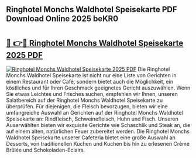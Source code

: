 ## Ringhotel Monchs Waldhotel Speisekarte PDF Download Online 2025 beKR0

# <h2><a href="http://gc77fx.nevu.top/?p=Ringhotel+Monchs+Waldhotel+Speisekarte">🔗 👉🔴 Ringhotel Monchs Waldhotel Speisekarte 2025 PDF</a></h2>

[![Ringhotel Monchs Waldhotel Speisekarte 2025 PDF](https://i.imgur.com/dBaPXMq.png)](http://gc77fx.nevu.top/?p=Ringhotel+Monchs+Waldhotel+Speisekarte)
Die Ringhotel Monchs Waldhotel Speisekarte ist nicht nur eine Liste von Gerichten in einem Restaurant oder Café, sondern bietet auch die Möglichkeit, ein köstliches und für Ihren Geschmack geeignetes Gericht auszuwählen. Wenn Sie etwas Leichtes und Frisches suchen, empfehlen wir Ihnen, unseren Salatbereich auf der Ringhotel Monchs Waldhotel Speisekarte zu überprüfen. Für diejenigen, die Fleisch bevorzugen, bieten wir eine umfangreiche Auswahl an Gerichten auf der Ringhotel Monchs Waldhotel Speisekarte an: Rindfleisch, Schweinefleisch, Huhn und Fisch. Unseren Auserwählten bieten wir exquisite Gerichte wie Schaschlik und Steak an, die auf einem alten, natürlichen Feuer zubereitet werden. Die Ringhotel Monchs Waldhotel Speisekarte unserer Cafeteria bietet eine große Auswahl an Desserts, von traditionellen Kuchen und Kuchen bis hin zu erlesenen Crème Brûlée und Schokoladen-Eclairs.
